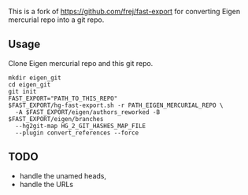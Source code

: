 This is a fork of https://github.com/frej/fast-export
for converting Eigen mercurial repo into a git repo.

## Usage

Clone Eigen mercurial repo and this git repo.
```
mkdir eigen_git
cd eigen_git
git init
FAST_EXPORT="PATH_TO_THIS_REPO"
$FAST_EXPORT/hg-fast-export.sh -r PATH_EIGEN_MERCURIAL_REPO \
  -A $FAST_EXPORT/eigen/authors_reworked -B $FAST_EXPORT/eigen/branches
  --hg2git-map HG_2_GIT_HASHES_MAP_FILE
  --plugin convert_references --force
```

## TODO

- handle the unamed heads,
- handle the URLs
